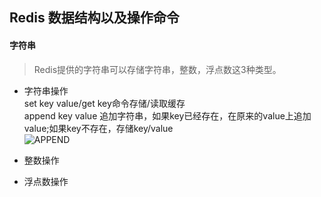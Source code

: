 ## Redis 数据结构以及操作命令

#### 字符串
>Redis提供的字符串可以存储字符串，整数，浮点数这3种类型。

* 字符串操作 </br>
	set key value/get key命令存储/读取缓存</br>
	append key value 追加字符串，如果key已经存在，在原来的value上追加value;如果key不存在，存储key/value </br>
![APPEND](img/append.png)

* 整数操作
* 浮点数操作

